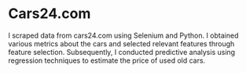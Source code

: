 # Cars24.com
I scraped data from cars24.com using Selenium and Python. I obtained various metrics about the cars and selected relevant features through feature selection. Subsequently, I conducted predictive analysis using regression techniques to estimate the price of used old cars.
